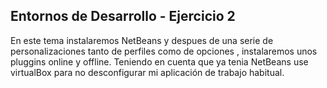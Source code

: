 ## Entornos de Desarrollo - Ejercicio 2


En este tema instalaremos NetBeans y despues de una serie de personalizaciones tanto de perfiles como de opciones , instalaremos unos pluggins online y offline.
Teniendo en cuenta que ya tenia NetBeans use virtualBox para no desconfigurar mi aplicación de trabajo habitual.